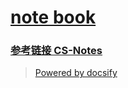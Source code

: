 # [note book](https://pq1949.github.io/note/)


### [参考链接 CS-Notes](https://github.com/CyC2018/CS-Notes)


> [Powered by docsify](https://docsify.js.org/)
